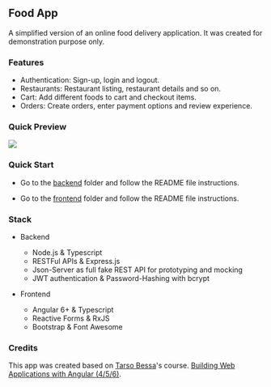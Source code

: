 ## Food App

A simplified version of an online food delivery application. It was created for demonstration purpose only.

### Features

- Authentication: Sign-up, login and logout.
- Restaurants: Restaurant listing, restaurant details and so on.
- Cart: Add different foods to cart and checkout items.
- Orders: Create orders, enter payment options and review experience.

### Quick Preview

<kbd>
    <img src="./quick-preview.gif">
</kbd>

### Quick Start

- Go to the [backend](./backend) folder and follow the README file instructions.

- Go to the [frontend](./frontend) folder and follow the README file instructions.

### Stack

- Backend
    - Node.js & Typescript
    - RESTFul APIs & Express.js
    - Json-Server as full fake REST API for prototyping and mocking
    - JWT authentication & Password-Hashing with bcrypt

- Frontend
    - Angular 6+ & Typescript
    - Reactive Forms & RxJS
    - Bootstrap & Font Awesome

### Credits

This app was created based on [Tarso Bessa](https://www.linkedin.com/in/tarsobessa/)'s course. [Building Web Applications with Angular (4/5/6)](https://www.cod3r.com.br/).
